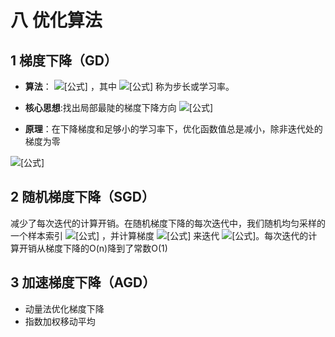 # 八 优化算法

## 1 梯度下降（GD）

- **算法**： 
![[公式]](https://www.zhihu.com/equation?tex=%5Cbegin%7Baligned%7D+w_%7B0%7D+%26%3D%5Ctext+%7B+initializaiton+%7D+%5C%5C+w_%7Bt%2B1%7D+%26%3Dw_%7Bt%7D-%5Ceta+%5Cnabla+f%5Cleft%28w_%7Bt%7D%5Cright%29+%5Cend%7Baligned%7D) ，其中 ![[公式]](https://www.zhihu.com/equation?tex=%5Ceta) 称为步长或学习率。

- **核心思想**:找出局部最陡的梯度下降方向 
![[公式]](https://www.zhihu.com/equation?tex=-%5Cnabla+f%5Cleft%28w_%7Bt%7D%5Cright%29)

- **原理**：在下降梯度和足够小的学习率下，优化函数值总是减小，除非迭代处的梯度为零

![[公式]](https://www.zhihu.com/equation?tex=%5Cbegin%7Barray%7D%7Bl%7D%5Ctext+%7B+Lemma+%28Descent+Lemma%29.+Suppose+%7D+f+%5Ctext+%7B+is+%7D+L+%5Ctext+%7B+-smooth.+Then%2C+if+%7D+%5Ceta%3C+%5C%5C+1+%2F%282+L%29%2C+%5Ctext+%7B+we+have+%7D+%5C%5C+%5Cqquad+f%5Cleft%28w_%7Bt%2B1%7D%5Cright%29+%5Cleq+f%5Cleft%28w_%7Bt%7D%5Cright%29-%5Cfrac%7B%5Ceta%7D%7B2%7D+%5Ccdot%5Cleft%5C%7C%5Cnabla+f%5Cleft%28w_%7Bt%7D%5Cright%29%5Cright%5C%7C_%7B2%7D%5E%7B2%7D%5Cend%7Barray%7D)

## 2 随机梯度下降（SGD）
减少了每次迭代的计算开销。在随机梯度下降的每次迭代中，我们随机均匀采样的一个样本索引 ![[公式]](https://www.zhihu.com/equation?tex=i%5Cin%5C%7B1%2C%5Cldots%2Cn%5C%7D) ，并计算梯度 ![[公式]](https://www.zhihu.com/equation?tex=%5Cnabla+f_i%28%5Cboldsymbol%7Bx%7D%29) 来迭代 ![[公式]](https://www.zhihu.com/equation?tex=%5Cboldsymbol%7Bx%7D)。每次迭代的计算开销从梯度下降的O(n)降到了常数O(1)

## 3 加速梯度下降（AGD）
- 动量法优化梯度下降
- 指数加权移动平均
